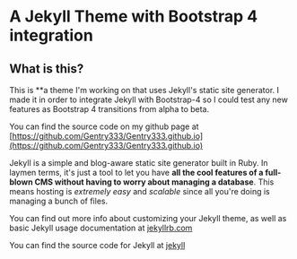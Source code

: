 # A Jekyll Theme with Bootstrap 4 integration


## What is this?

This is **a theme I'm working on that uses Jekyll's static site generator. I made it in order to integrate Jekyll with Bootstrap-4 so I could test any new features as Bootstrap 4 transitions from alpha to beta.

You can find the source code on my github page at [https://github.com/Gentry333/Gentry333.github.io](https://github.com/Gentry333/Gentry333.github.io)

Jekyll is a simple and blog-aware static site generator built in Ruby. In laymen terms, it's just a tool to let you have **all the cool features of a full-blown CMS without having to worry about managing a database**. This means hosting is *extremely easy* and *scalable* since all you're doing is managing a bunch of files.

You can find out more info about customizing your Jekyll theme, as well as basic Jekyll usage documentation at [jekyllrb.com](http://jekyllrb.com/)

You can find the source code for Jekyll at [jekyll](https://github.com/jekyll/jekyll)









